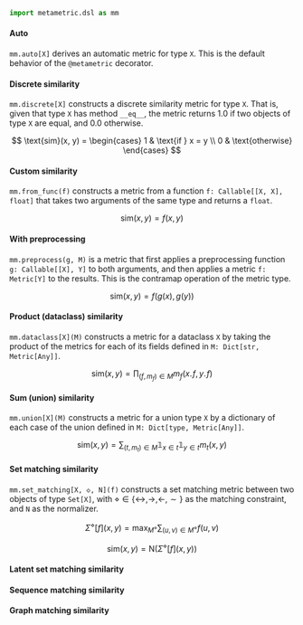 ```python
import metametric.dsl as mm
```
#### Auto
`mm.auto[X]` derives an automatic metric for type `X`. This is the default behavior of the `@metametric` decorator.

#### Discrete similarity
`mm.discrete[X]` constructs a discrete similarity metric for type `X`. That is, given that type `X` has method `__eq__`, 
the metric returns 1.0 if two objects of type `X` are equal, and 0.0 otherwise.

$$ \text{sim}(x, y) = \begin{cases} 1 & \text{if } x = y \\ 0 & \text{otherwise} \end{cases} $$

#### Custom similarity
`mm.from_func(f)` constructs a metric from a function `f: Callable[[X, X], float]` that takes two arguments of the same type and returns a `float`.

$$ \text{sim}(x, y) = f(x, y) $$

#### With preprocessing
`mm.preprocess(g, M)` is a metric that first applies a preprocessing function `g: Callable[[X], Y]` to both arguments, and then applies a metric `f: Metric[Y]` to the results. 
This is the contramap operation of the metric type.

$$ \text{sim}(x, y) = f(g(x), g(y)) $$

#### Product (dataclass) similarity
`mm.dataclass[X](M)` constructs a metric for a dataclass `X` by taking the product of the metrics for each of its fields defined in `M: Dict[str, Metric[Any]]`.

$$ \text{sim}(x, y) = \prod_{(f, m_f) \in M} m_f(x.\!f, y.\!f) $$

#### Sum (union) similarity
`mm.union[X](M)` constructs a metric for a union type `X` by a dictionary of each case of the union defined in `M: Dict[type, Metric[Any]]`.

$$ \text{sim}(x, y) = \sum_{(t, m_t) \in M} \mathbb{1}_{x \in t} \mathbb{1}_{y \in t} m_t(x, y) $$ 

#### Set matching similarity
`mm.set_matching[X, ◇, N](f)` constructs a set matching metric between two objects of type `Set[X]`, 
with $\diamond \in \{\leftrightarrow, \to, \leftarrow, \sim\}$ as the matching constraint, and `N` as the normalizer. 

$$ \Sigma^{\diamond}[f](x, y) = \max_{M^\diamond} \sum_{(u, v) \in M^\diamond} f(u, v) $$

$$ \textrm{sim}(x, y) = \mathsf{N}(\Sigma^{\diamond}[f](x, y)) $$

#### Latent set matching similarity

#### Sequence matching similarity

#### Graph matching similarity
